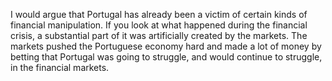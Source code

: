 I would argue that Portugal has already been a victim of certain kinds of financial manipulation. 
If you look at what happened during the financial crisis, a substantial part of it was artificially created by the markets. 
The markets pushed the Portuguese economy hard and made a lot of money by betting that Portugal was going to struggle, and would continue to struggle, in the financial markets.
